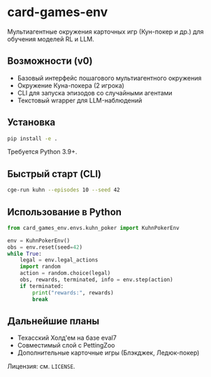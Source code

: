 # card-games-env

Мультиагентные окружения карточных игр (Кун-покер и др.) для обучения моделей RL и LLM.

## Возможности (v0)
- Базовый интерфейс пошагового мультиагентного окружения
- Окружение Куна-покера (2 игрока)
- CLI для запуска эпизодов со случайными агентами
- Текстовый wrapper для LLM-наблюдений

## Установка

```bash
pip install -e .
```

Требуется Python 3.9+.

## Быстрый старт (CLI)

```bash
cge-run kuhn --episodes 10 --seed 42
```

## Использование в Python

```python
from card_games_env.envs.kuhn_poker import KuhnPokerEnv

env = KuhnPokerEnv()
obs = env.reset(seed=42)
while True:
    legal = env.legal_actions
    import random
    action = random.choice(legal)
    obs, rewards, terminated, info = env.step(action)
    if terminated:
        print("rewards:", rewards)
        break
```

## Дальнейшие планы
- Техасский Холд'ем на базе eval7
- Совместимый слой с PettingZoo
- Дополнительные карточные игры (Блэкджек, Ледюк-покер)

Лицензия: см. `LICENSE`.
